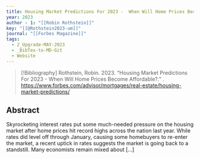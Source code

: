 ```yaml
---
title: Housing Market Predictions For 2023 -  When Will Home Prices Become Affordable?
year: 2023
author - 1: "[[Robin Rothstein]]"
key: "[[@Rothstein2023-um]]"
journal: "[[Forbes Magazine]]"
tags:
  - 2_Upgrade-MAY-2023
  - _BibTex-to-MD-Git
  - Website
---
```


> [!Bibliography]
> Rothstein, Robin. 2023. “Housing Market Predictions For 2023 -  When Will Home Prices Become Affordable?.” . https://www.forbes.com/advisor/mortgages/real-estate/housing-market-predictions/

## Abstract
Skyrocketing interest rates put some much-needed pressure on the housing market after home prices hit record highs across the nation last year. While rates did level off through January, causing some homebuyers to re-enter the market, a recent uptick in rates suggests the market is going back to a standstill. Many economists remain mixed about […]